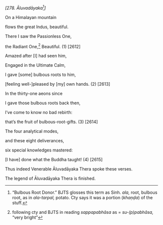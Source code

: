 *\[278. Āluvadāyaka*[^1]*\]*

On a Himalayan mountain

flows the great Indus, beautiful.

There I saw the Passionless One,

the Radiant One,[^2] Beautiful. (1) \[2612\]

Amazed after \[I\] had seen him,

Engaged in the Ultimate Calm,

I gave \[some\] bulbous roots to him,

\[feeling well-\]pleased by \[my\] own hands. (2) \[2613\]

In the thirty-one aeons since

I gave those bulbous roots back then,

I’ve come to know no bad rebirth:

that’s the fruit of bulbous-root-gifts. (3) \[2614\]

The four analytical modes,

and these eight deliverances,

six special knowledges mastered:

\[I have\] done what the Buddha taught! (4) \[2615\]

Thus indeed Venerable Āluvadāyaka Thera spoke these verses.

The legend of Āluvadāyaka Thera is finished.

[^1]: “Bulbous Root Donor.” BJTS glosses this term as Sinh. *ala,* root,
    bulbous root, as in *ala-tarpal,* potato. Cty says it was a portion
    (*khaṇḍa*) of the stuff.

[^2]: following cty and BJTS in reading *sappapabhāsa* as =
    *su-(p)pabhāsa,* “very bright”
